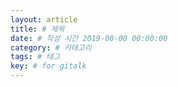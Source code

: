 ```yaml
---
layout: article
title: # 제목
date: # 작성 시간 2019-00-00 00:00:00
category: # 카테고리
tags: # 태그
key: # for gitalk
---
```


<!--more-->
